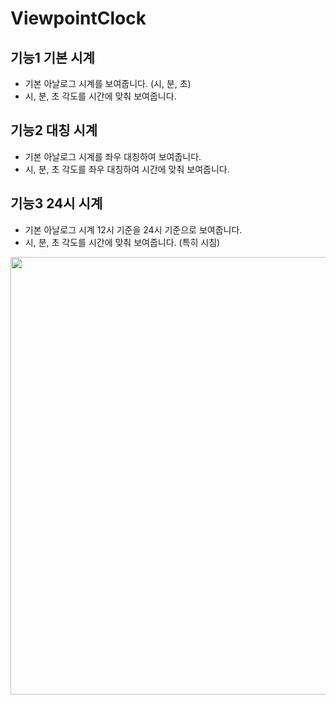 # ViewpointClock

## 기능1 기본 시계
* 기본 아날로그 시계를 보여줍니다. (시, 분, 초)
* 시, 분, 초 각도를 시간에 맞춰 보여줍니다.
## 기능2 대칭 시계
* 기본 아날로그 시계를 좌우 대칭하여 보여줍니다.
* 시, 분, 초 각도를 좌우 대칭하여 시간에 맞춰 보여줍니다.
## 기능3 24시 시계
* 기본 아날로그 시계 12시 기준을 24시 기준으로 보여줍니다.
* 시, 분, 초 각도를 시간에 맞춰 보여줍니다. (특히 시침)


<img src="https://user-images.githubusercontent.com/81798207/113711198-a0a6d300-971f-11eb-8b12-d5f93a038a23.png"  width="700">

